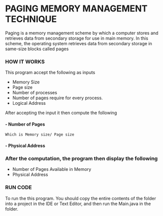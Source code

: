 # PAGING MEMORY MANAGEMENT TECHNIQUE
Paging is a memory management scheme by which a computer stores and retrieves data from secondary storage for use in main memory. In this scheme, the operating system retrieves data from secondary storage in same-size blocks called pages

### HOW IT WORKS
This program accept the following as inputs

* Memory Size
* Page size
* Number of processes
* Number of pages require for every process.
* Logical Address


After accepting the input it then compute the following

#### - Number of Pages
	Which is Memory size/ Page size

#### - Physical Address


### After the computation, the program then display the following

* Number of Pages Available in Memory
* Physical Address


### RUN CODE
To run the this program. You should copy the entire contents of the folder into a project in the IDE or Text Editor, and then run the Main.java in the folder.